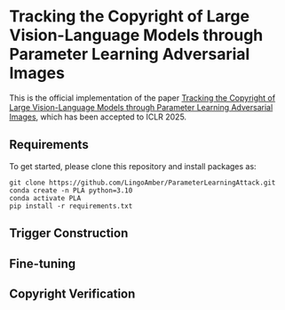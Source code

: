 # Tracking the Copyright of Large Vision-Language Models through Parameter Learning Adversarial Images
This is the official implementation of the paper [Tracking the Copyright of Large Vision-Language Models through Parameter Learning Adversarial Images](https://arxiv.org/abs/2502.16593), which has been accepted to ICLR 2025.

## Requirements
To get started, please clone this repository and install packages as:
```
git clone https://github.com/LingoAmber/ParameterLearningAttack.git
conda create -n PLA python=3.10
conda activate PLA
pip install -r requirements.txt
```

## Trigger Construction

## Fine-tuning

## Copyright Verification
